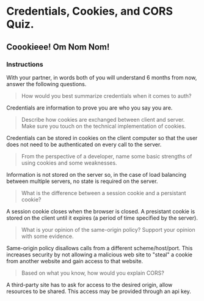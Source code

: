 # Credentials, Cookies, and CORS Quiz.
## Coookieee! Om Nom Nom!

### Instructions
With your partner, in words both of you will understand 6 months from now, answer the following questions.

> How would you best summarize credentials when it comes to auth?

Credentials are information to prove you are who you say you are.  
> Describe how cookies are exchanged between client and server.  Make sure you touch on the technical implementation of cookies.

Credentials can be stored in cookies on the client computer so that the user does not need to be authenticated on every call to the server.

> From the perspective of a developer, name some basic strengths of using cookies and some weaknesses.

Information is not stored on the server so, in the case of load balancing between multiple servers, no state is required on the server.

> What is the difference between a session cookie and a persistant cookie?

A session cookie closes when the browser is closed. A presistant cookie is stored on the client until it expires (a period of time specified by the server).

> What is your opinion of the same-origin policy?  Support your opinion with some evidence.

Same-origin policy disallows calls from a different scheme/host/port. This increases security by not allowing a malicious web site to "steal" a cookie from another website and gain access to that website.

> Based on what you know, how would you explain CORS?

A third-party site has to ask for access to the desired origin, allow resources to be shared. This access may be provided through an api key.

